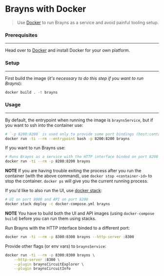 # Brayns with Docker

> Use [Docker](https://docs.docker.com) to run Brayns as a service and avoid painful tooling setup.


### Prerequisites
-----------------
Head over to [Docker](https://docs.docker.com/engine/installation/#supported-platforms) and install Docker for your own platform.


### Setup
---------
First build the image (*it's necessary to do this step if you want to run Brayns*):
```bash
docker build . -t brayns
```


### Usage
---------
By default, the entrypoint when running the image is `braynsService`, but if you want to ssh into the container use:
```bash
# `-p 8200:8200` is used only to provide some port bindings (host:container) if you want to run and access Brayns from your host while in the container
docker run -ti --rm --entrypoint bash -p 8200:8200 brayns
```

If you want to run Brayns use:
```bash
# Runs Brayns as a service with the HTTP interface binded on port 8200
docker run -ti --rm -p 8200:8200 brayns
```

**NOTE** If you are having trouble exiting the process after you run the container (with the above command), use `docker stop <container-id>` to stop the container.
`docker ps` will give you the current running process.

If you'd like to also run the UI, use [docker stack](https://docs.docker.com/get-started/part5):
```bash
# UI on port 8000 and API on port 8200
docker stack deploy -c docker-compose.yml brayns
```

**NOTE** You have to build both the UI and API images (using `docker-compose build`) before you can run them using stacks.

Run Brayns with the HTTP interface binded to a different port:
```bash
docker run -ti --rm -p 8300:8300 brayns --http-server :8300
```

Provide other flags (or env vars) to `braynsService`:
```bash
docker run -ti --rm -p 8300:8300 brayns \
    --http-server :8300 \
    --plugin braynsCircuitExplorer \
    --plugin braynsCircuitInfo
```
